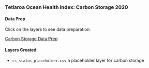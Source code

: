 ### Tetiaroa Ocean Health Index: Carbon Storage 2020 

#### Data Prep

Click on the layers to see data preparation:

[Carbon Storage Data Prep](https://ohi-4site.github.io/tet-prep/prep/hs/cs/v2020/cs_data_prep.html)

#### Layers Created

 - `cs_status_placeholder.csv` a placeholder layer for carbon storage 




